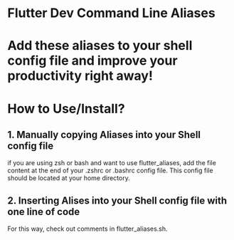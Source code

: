 # Flutter Dev Command Line Aliases

# Add these aliases to your shell config file and improve your productivity right away!

# How to Use/Install?

## 1. Manually copying Aliases into your Shell config file

if you are using zsh or bash and want to use flutter_aliases, add the file content at the end of your .zshrc or .bashrc config file. This config file should be located at your home directory.

## 2. Inserting Alises into your Shell config file with one line of code

For this way, check out comments in flutter_aliases.sh.
